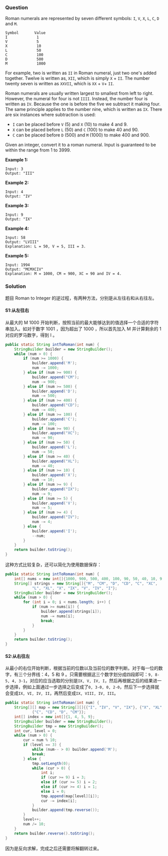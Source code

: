 ### Question

Roman numerals are represented by seven different symbols: `I`, `V`, `X`, `L`, `C`, `D` and `M`.

```
Symbol       Value
I             1
V             5
X             10
L             50
C             100
D             500
M             1000
```

For example, two is written as `II` in Roman numeral, just two one's added together. Twelve is written as, `XII`, which is simply `X` + `II`. The number twenty seven is written as `XXVII`, which is `XX` + `V`+ `II`.

Roman numerals are usually written largest to smallest from left to right. However, the numeral for four is not `IIII`. Instead, the number four is written as `IV`. Because the one is before the five we subtract it making four. The same principle applies to the number nine, which is written as `IX`. There are six instances where subtraction is used:

-   `I` can be placed before `V` (5) and `X` (10) to make 4 and 9. 
-   `X` can be placed before `L` (50) and `C` (100) to make 40 and 90. 
-   `C` can be placed before `D` (500) and `M` (1000) to make 400 and 900.

Given an integer, convert it to a roman numeral. Input is guaranteed to be within the range from 1 to 3999.

**Example 1:**

```
Input: 3
Output: "III"
```

**Example 2:**

```
Input: 4
Output: "IV"
```

**Example 3:**

```
Input: 9
Output: "IX"
```

**Example 4:**

```
Input: 58
Output: "LVIII"
Explanation: L = 50, V = 5, III = 3.
```

**Example 5:**

```
Input: 1994
Output: "MCMXCIV"
Explanation: M = 1000, CM = 900, XC = 90 and IV = 4.
```

### Solution

题目 Roman to Integer 的逆过程，有两种方法，分别是从左往右和从右往左。

#### S1:从左往右

从最大的 M 1000 开始判断，按照当前的最大能够达到的值选择一个合适的字符串加入。如对于数字 1001 ，因为超出了 1000 ，所以首先加入 M 并计算剩余的 1 对应的罗马数字，得到 I 。

```java
public static String intToRoman(int num) {
    StringBuilder builder = new StringBuilder();
    while (num > 0) {
        if (num >= 1000) {
            builder.append('M');
            num -= 1000;
        } else if (num >= 900) {
            builder.append("CM");
            num -= 900;
        } else if (num >= 500) {
            builder.append('D');
            num -= 500;
        } else if (num >= 400) {
            builder.append("CD");
            num -= 400;
        } else if (num >= 100) {
            builder.append('C');
            num -= 100;
        } else if (num >= 90) {
            builder.append("XC");
            num -= 90;
        } else if (num >= 50) {
            builder.append('L');
            num -= 50;
        } else if (num >= 40) {
            builder.append("XL");
            num -= 40;
        } else if (num >= 10) {
            builder.append('X');
            num -= 10;
        } else if (num >= 9) {
            builder.append("IX");
            num -= 9;
        } else if (num >= 5) {
            builder.append('V');
            num -= 5;
        } else if (num >= 4) {
            builder.append("IV");
            num -= 4;
        } else {
            builder.append('I');
            --num;
        }
    }
    return builder.toString();
}
```

这种方式比较复杂，还可以简化为使用数据保存：

```java
public static String intToRoman(int num) {
    int[] nums = new int[]{1000, 900, 500, 400, 100, 90, 50, 40, 10, 9, 5, 4, 1};
    String[] strings = new String[]{"M", "CM", "D", "CD", "C", "XC",
            "L", "XL", "X", "IX", "V", "IV", "I"};
    StringBuilder builder = new StringBuilder();
    while (num > 0) {
        for (int i = 0; i < nums.length; i++) {
            if (num >= nums[i]) {
                builder.append(strings[i]);
                num -= nums[i];
                break;
            }
        }
    }
    return builder.toString();
}
```

#### S2:从右往左

从最小的右位开始判断，根据当前的位数以及当前位的数字判断。对于每一位的数字，有三个分界线：4，5 和 9 。只需要根据这三个数字划分成四段即可：`9, 8-5, 4, 3-1`，对应的应当选取的分别是`IX, V, IV, I`，然后再根据之后的结果进一步选择，例如上面通过一步选择之后变成了`0, 3-0, 0, 2-0`，然后下一步选择就会变成`IX, VI, IV, II`，再然后变成`IX, VIII, IV, III`。

```java
public static String intToRoman(int num) {
    String[][] map = new String[][]{{"I", "IV", "V", "IX"}, {"X", "XL", "L", "XC"},
            {"C", "CD", "D", "CM"}};
    int[] index = new int[]{1, 4, 5, 9};
    StringBuilder builder = new StringBuilder();
    StringBuilder tmp = new StringBuilder();
    int cur, level = 0;
    while (num > 0) {
        cur = num % 10;
        if (level == 3) {
            while (num-- > 0) builder.append('M');
            break;
        } else {
            tmp.setLength(0);
            while (cur > 0) {
                int i;
                if (cur >= 9) i = 3;
                else if (cur >= 5) i = 2;
                else if (cur >= 4) i = 1;
                else i = 0;
                tmp.append(map[level][i]);
                cur -= index[i];
            }
            builder.append(tmp.reverse());
        }
        level++;
        num /= 10;
    }
    return builder.reverse().toString();
}
```

因为是反向求解，完成之后还需要将解翻转过来。
